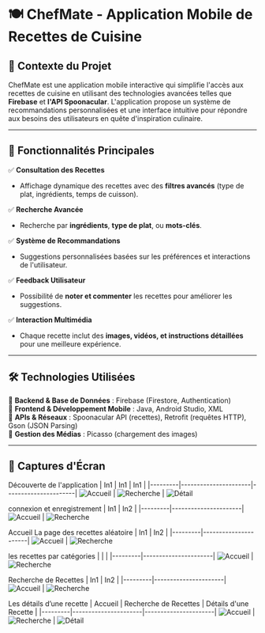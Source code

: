 # 🍽️ ChefMate - Application Mobile de Recettes de Cuisine

## 📌 Contexte du Projet
ChefMate est une application mobile interactive qui simplifie l'accès aux recettes de cuisine en utilisant des technologies avancées telles que **Firebase** et **l'API Spoonacular**. L'application propose un système de recommandations personnalisées et une interface intuitive pour répondre aux besoins des utilisateurs en quête d'inspiration culinaire.

---

## 🚀 Fonctionnalités Principales

✅ **Consultation des Recettes**  
- Affichage dynamique des recettes avec des **filtres avancés** (type de plat, ingrédients, temps de cuisson).  

✅ **Recherche Avancée**  
- Recherche par **ingrédients**, **type de plat**, ou **mots-clés**.  

✅ **Système de Recommandations**  
- Suggestions personnalisées basées sur les préférences et interactions de l'utilisateur.  

✅ **Feedback Utilisateur**  
- Possibilité de **noter et commenter** les recettes pour améliorer les suggestions.  

✅ **Interaction Multimédia**  
- Chaque recette inclut des **images, vidéos, et instructions détaillées** pour une meilleure expérience.  

---

## 🛠 Technologies Utilisées

🔹 **Backend & Base de Données** : Firebase (Firestore, Authentication)  
🔹 **Frontend & Développement Mobile** : Java, Android Studio, XML  
🔹 **APIs & Réseaux** : Spoonacular API (recettes), Retrofit (requêtes HTTP), Gson (JSON Parsing)  
🔹 **Gestion des Médias** : Picasso (chargement des images)  

---

## 📲 Captures d'Écran

Découverte de l'application 
| In1 | In1 | In1 |
|---------|----------------------|----------------------|
![Accueil](images/home.png) | ![Recherche](images/search.png) | ![Détail](images/detail.png)

connexion et enregistrement
| In1 | In2 |
|---------|----------------------|
![Accueil](images/home.png) | ![Recherche](images/search.png)

Accueil La page des recettes aléatoire
| In1 | In2 |
|---------|----------------------|
![Accueil](images/home.png) | ![Recherche](images/search.png)

les recettes par catégories
| | |
|---------|----------------------|
![Accueil](images/home.png) | ![Recherche](images/search.png)

Recherche de Recettes
| In1 | In2 |
|---------|----------------------|
![Accueil](images/home.png) | ![Recherche](images/search.png)

Les détails d’une recette
| Accueil | Recherche de Recettes | Détails d'une Recette |
|---------|----------------------|----------------------|
![Accueil](images/home.png) | ![Recherche](images/search.png) | ![Détail](images/detail.png)


